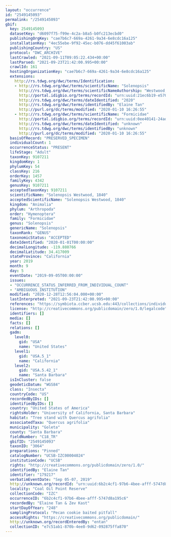 ```yaml
---
layout: "occurrence"
id: "2549145093"
permalink: "/2549145093"
gbif:
  key: 2549145093
  datasetKey: "d6097f75-f99e-4c2a-b8a5-b0fc213ecbd0"
  publishingOrgKey: "cae7b6c7-669a-4261-9a34-6e8cdc16a125"
  installationKey: "4ec55ebe-9f92-45ec-b076-dd45f61003ab"
  publishingCountry: "US"
  protocol: "DWC_ARCHIVE"
  lastCrawled: "2021-09-11T09:05:22.434+00:00"
  lastParsed: "2021-09-23T21:42:00.995+00:00"
  crawlId: 161
  hostingOrganizationKey: "cae7b6c7-669a-4261-9a34-6e8cdc16a125"
  extensions:
    http://rs.tdwg.org/dwc/terms/Identification:
    - http://rs.tdwg.org/dwc/terms/scientificName: "Solenopsis"
      http://rs.tdwg.org/dwc/terms/scientificNameAuthorship: "Westwood, 1840"
      http://portal.idigbio.org/terms/recordId: "urn:uuid:21ec6b19-e570-497a-8868-69c6345b924e"
      http://rs.tdwg.org/dwc/terms/dateIdentified: "2020"
      http://rs.tdwg.org/dwc/terms/identifiedBy: "Elaine Tan"
      http://purl.org/dc/terms/modified: "2020-01-10 16:26:55"
    - http://rs.tdwg.org/dwc/terms/scientificName: "Formicidae"
      http://portal.idigbio.org/terms/recordId: "urn:uuid:0ee40141-24ad-42fb-a7b4-7a51fafe98d7"
      http://rs.tdwg.org/dwc/terms/dateIdentified: "unknown"
      http://rs.tdwg.org/dwc/terms/identifiedBy: "unknown"
      http://purl.org/dc/terms/modified: "2020-01-10 16:26:55"
  basisOfRecord: "PRESERVED_SPECIMEN"
  individualCount: 1
  occurrenceStatus: "PRESENT"
  lifeStage: "Adult"
  taxonKey: 9107211
  kingdomKey: 1
  phylumKey: 54
  classKey: 216
  orderKey: 1457
  familyKey: 4342
  genusKey: 9107211
  acceptedTaxonKey: 9107211
  scientificName: "Solenopsis Westwood, 1840"
  acceptedScientificName: "Solenopsis Westwood, 1840"
  kingdom: "Animalia"
  phylum: "Arthropoda"
  order: "Hymenoptera"
  family: "Formicidae"
  genus: "Solenopsis"
  genericName: "Solenopsis"
  taxonRank: "GENUS"
  taxonomicStatus: "ACCEPTED"
  dateIdentified: "2020-01-01T00:00:00"
  decimalLongitude: -119.880766
  decimalLatitude: 34.417009
  stateProvince: "California"
  year: 2019
  month: 9
  day: 5
  eventDate: "2019-09-05T00:00:00"
  issues:
  - "OCCURRENCE_STATUS_INFERRED_FROM_INDIVIDUAL_COUNT"
  - "AMBIGUOUS_INSTITUTION"
  modified: "2020-12-28T12:56:04.000+00:00"
  lastInterpreted: "2021-09-23T21:42:00.995+00:00"
  references: "https://symbiota.ccber.ucsb.edu:443/collections/individual/index.php?occid=179217"
  license: "http://creativecommons.org/publicdomain/zero/1.0/legalcode"
  identifiers: []
  media: []
  facts: []
  relations: []
  gadm:
    level0:
      gid: "USA"
      name: "United States"
    level1:
      gid: "USA.5_1"
      name: "California"
    level2:
      gid: "USA.5.42_1"
      name: "Santa Barbara"
  isInCluster: false
  geodeticDatum: "WGS84"
  class: "Insecta"
  countryCode: "US"
  recordedByIDs: []
  identifiedByIDs: []
  country: "United States of America"
  rightsHolder: "University of California, Santa Barbara"
  habitat: "Tree stand with Quercus agrifolia"
  associatedTaxa: "Quercus agrifolia"
  municipality: "Goleta"
  county: "Santa Barbara"
  fieldNumber: "C18_TR"
  gbifID: "2549145093"
  taxonID: "3064"
  preparations: "Pinned"
  catalogNumber: "UCSB-IZC00004024"
  institutionCode: "UCSB"
  rights: "http://creativecommons.org/publicdomain/zero/1.0/"
  identifiedBy: "Elaine Tan"
  identifier: "179217"
  verbatimEventDate: "Sep 05-07, 2019"
  http://unknown.org/recordId: "urn:uuid:6b2c4cf1-97b6-4bee-afff-5747d8a195c6"
  locality: "Coal Oil Point Reserve"
  collectionCode: "IZC"
  occurrenceID: "6b2c4cf1-97b6-4bee-afff-5747d8a195c6"
  recordedBy: "Elaine Tan & Zev Kast"
  startDayOfYear: "248"
  samplingProtocol: "Pecan cookie baited pitfall"
  accessRights: "https://creativecommons.org/publicdomain/"
  http://unknown.org/recordEnteredBy: "entan"
  collectionID: "e7c51ab1-870b-4ee8-9d62-092875ffa870"
---
```

